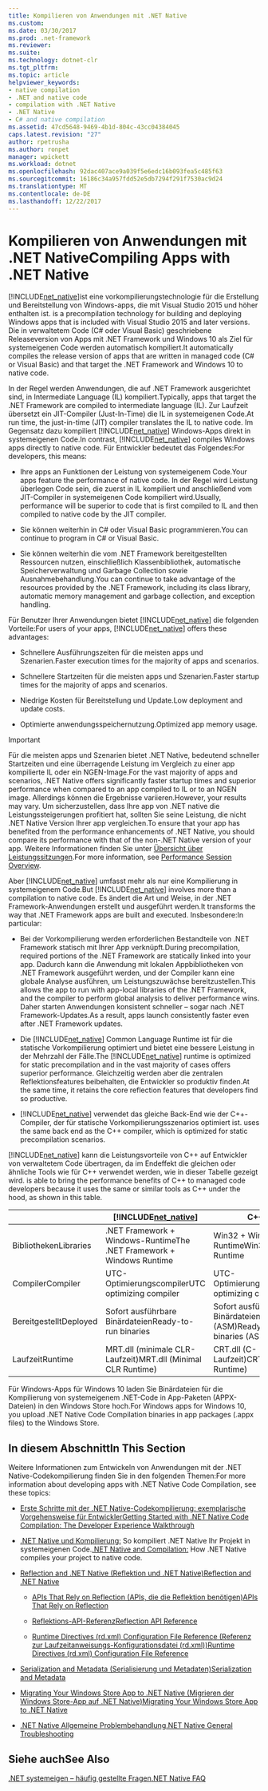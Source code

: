 ```yaml
---
title: Kompilieren von Anwendungen mit .NET Native
ms.custom: 
ms.date: 03/30/2017
ms.prod: .net-framework
ms.reviewer: 
ms.suite: 
ms.technology: dotnet-clr
ms.tgt_pltfrm: 
ms.topic: article
helpviewer_keywords:
- native compilation
- .NET and native code
- compilation with .NET Native
- .NET Native
- C# and native compilation
ms.assetid: 47cd5648-9469-4b1d-804c-43cc04384045
caps.latest.revision: "27"
author: rpetrusha
ms.author: ronpet
manager: wpickett
ms.workload: dotnet
ms.openlocfilehash: 92dac407ace9a039f5e6edc16b093fea5c485f63
ms.sourcegitcommit: 16186c34a957fdd52e5db7294f291f7530ac9d24
ms.translationtype: MT
ms.contentlocale: de-DE
ms.lasthandoff: 12/22/2017
---
```

# <a name="compiling-apps-with-net-native"></a><span data-ttu-id="d7435-102">Kompilieren von Anwendungen mit .NET Native</span><span class="sxs-lookup"><span data-stu-id="d7435-102">Compiling Apps with .NET Native</span></span>
[!INCLUDE[net_native](../../../includes/net-native-md.md)]<span data-ttu-id="d7435-103">ist eine vorkompilierungstechnologie für die Erstellung und Bereitstellung von Windows-apps, die mit Visual Studio 2015 und höher enthalten ist.</span><span class="sxs-lookup"><span data-stu-id="d7435-103"> is a precompilation technology for building and deploying Windows apps that is included with Visual Studio 2015 and later versions.</span></span> <span data-ttu-id="d7435-104">Die in verwaltetem Code (C# oder Visual Basic) geschriebene Releaseversion von Apps mit .NET Framework und Windows 10 als Ziel für systemeigenen Code werden automatisch kompiliert.</span><span class="sxs-lookup"><span data-stu-id="d7435-104">It automatically compiles the release version of apps that are written in managed code (C# or Visual Basic) and that target the .NET Framework and Windows 10 to native code.</span></span>  
  
 <span data-ttu-id="d7435-105">In der Regel werden Anwendungen, die auf .NET Framework ausgerichtet sind, in Intermediate Language (IL) kompiliert.</span><span class="sxs-lookup"><span data-stu-id="d7435-105">Typically, apps that target the .NET Framework are compiled to intermediate language (IL).</span></span> <span data-ttu-id="d7435-106">Zur Laufzeit übersetzt ein JIT-Compiler (Just-In-Time) die IL in systemeigenen Code.</span><span class="sxs-lookup"><span data-stu-id="d7435-106">At run time, the just-in-time (JIT) compiler translates the IL to native code.</span></span> <span data-ttu-id="d7435-107">Im Gegensatz dazu kompiliert [!INCLUDE[net_native](../../../includes/net-native-md.md)] Windows-Apps direkt in systemeigenen Code.</span><span class="sxs-lookup"><span data-stu-id="d7435-107">In contrast, [!INCLUDE[net_native](../../../includes/net-native-md.md)] compiles Windows apps directly to native code.</span></span> <span data-ttu-id="d7435-108">Für Entwickler bedeutet das Folgendes:</span><span class="sxs-lookup"><span data-stu-id="d7435-108">For developers, this means:</span></span>  
  
-   <span data-ttu-id="d7435-109">Ihre apps an Funktionen der Leistung von systemeigenem Code.</span><span class="sxs-lookup"><span data-stu-id="d7435-109">Your apps feature the performance of native code.</span></span> <span data-ttu-id="d7435-110">In der Regel wird Leistung überlegen Code sein, die zuerst in IL kompiliert und anschließend vom JIT-Compiler in systemeigenen Code kompiliert wird.</span><span class="sxs-lookup"><span data-stu-id="d7435-110">Usually, performance will be superior to code that is first compiled to IL and then compiled to native code by the JIT compiler.</span></span> 
  
-   <span data-ttu-id="d7435-111">Sie können weiterhin in C# oder Visual Basic programmieren.</span><span class="sxs-lookup"><span data-stu-id="d7435-111">You can continue to program in C# or Visual Basic.</span></span>  
  
-   <span data-ttu-id="d7435-112">Sie können weiterhin die vom .NET Framework bereitgestellten Ressourcen nutzen, einschließlich Klassenbibliothek, automatische Speicherverwaltung und Garbage Collection sowie Ausnahmebehandlung.</span><span class="sxs-lookup"><span data-stu-id="d7435-112">You can continue to take advantage of the resources provided by the .NET Framework, including its class library, automatic memory management and garbage collection, and exception handling.</span></span>  
  
 <span data-ttu-id="d7435-113">Für Benutzer Ihrer Anwendungen bietet [!INCLUDE[net_native](../../../includes/net-native-md.md)] die folgenden Vorteile:</span><span class="sxs-lookup"><span data-stu-id="d7435-113">For users of your apps, [!INCLUDE[net_native](../../../includes/net-native-md.md)] offers these advantages:</span></span>  
  
-   <span data-ttu-id="d7435-114">Schnellere Ausführungszeiten für die meisten apps und Szenarien.</span><span class="sxs-lookup"><span data-stu-id="d7435-114">Faster execution times for the majority of apps and scenarios.</span></span>
  
-   <span data-ttu-id="d7435-115">Schnellere Startzeiten für die meisten apps und Szenarien.</span><span class="sxs-lookup"><span data-stu-id="d7435-115">Faster startup times for the majority of apps and scenarios.</span></span> 
  
-   <span data-ttu-id="d7435-116">Niedrige Kosten für Bereitstellung und Update.</span><span class="sxs-lookup"><span data-stu-id="d7435-116">Low deployment and update costs.</span></span>  
  
-   <span data-ttu-id="d7435-117">Optimierte anwendungsspeichernutzung.</span><span class="sxs-lookup"><span data-stu-id="d7435-117">Optimized app memory usage.</span></span>  

> [!IMPORTANT]
> <span data-ttu-id="d7435-118">Für die meisten apps und Szenarien bietet .NET Native, bedeutend schneller Startzeiten und eine überragende Leistung im Vergleich zu einer app kompilierte IL oder ein NGEN-Image.</span><span class="sxs-lookup"><span data-stu-id="d7435-118">For the vast majority of apps and scenarios, .NET Native offers significantly faster startup times and superior performance when compared to an app compiled to IL or to an NGEN image.</span></span> <span data-ttu-id="d7435-119">Allerdings können die Ergebnisse variieren.</span><span class="sxs-lookup"><span data-stu-id="d7435-119">However, your results may vary.</span></span> <span data-ttu-id="d7435-120">Um sicherzustellen, dass Ihre app von .NET native die Leistungssteigerungen profitiert hat, sollten Sie seine Leistung, die nicht .NET Native Version Ihrer app vergleichen.</span><span class="sxs-lookup"><span data-stu-id="d7435-120">To ensure that your app has benefited from the performance enhancements of .NET Native, you should compare its performance with that of the non-.NET Native version of your app.</span></span> <span data-ttu-id="d7435-121">Weitere Informationen finden Sie unter [Übersicht über Leistungssitzungen](https:/docs.microsoft.com/visualstudio/profiling/performance-session-overview).</span><span class="sxs-lookup"><span data-stu-id="d7435-121">For more information, see [Performance Session Overview](https:/docs.microsoft.com/visualstudio/profiling/performance-session-overview).</span></span>
 
<span data-ttu-id="d7435-122">Aber [!INCLUDE[net_native](../../../includes/net-native-md.md)] umfasst mehr als nur eine Kompilierung in systemeigenem Code.</span><span class="sxs-lookup"><span data-stu-id="d7435-122">But [!INCLUDE[net_native](../../../includes/net-native-md.md)] involves more than a compilation to native code.</span></span> <span data-ttu-id="d7435-123">Es ändert die Art und Weise, in der .NET Framework-Anwendungen erstellt und ausgeführt werden.</span><span class="sxs-lookup"><span data-stu-id="d7435-123">It transforms the way that .NET Framework apps are built and executed.</span></span> <span data-ttu-id="d7435-124">Insbesondere:</span><span class="sxs-lookup"><span data-stu-id="d7435-124">In particular:</span></span>  
  
-   <span data-ttu-id="d7435-125">Bei der Vorkompilierung werden erforderlichen Bestandteile von .NET Framework statisch mit Ihrer App verknüpft.</span><span class="sxs-lookup"><span data-stu-id="d7435-125">During precompilation, required portions of the .NET Framework are statically linked into your app.</span></span> <span data-ttu-id="d7435-126">Dadurch kann die Anwendung mit lokalen Appbibliotheken von .NET Framework ausgeführt werden, und der Compiler kann eine globale Analyse ausführen, um Leistungszuwächse bereitzustellen.</span><span class="sxs-lookup"><span data-stu-id="d7435-126">This allows the app to run with app-local libraries of the .NET Framework, and the compiler to perform global analysis to deliver performance wins.</span></span> <span data-ttu-id="d7435-127">Daher starten Anwendungen konsistent schneller – sogar nach .NET Framework-Updates.</span><span class="sxs-lookup"><span data-stu-id="d7435-127">As a result, apps launch consistently faster even after .NET Framework updates.</span></span>  
  
-   <span data-ttu-id="d7435-128">Die [!INCLUDE[net_native](../../../includes/net-native-md.md)] Common Language Runtime ist für die statische Vorkompilierung optimiert und bietet eine bessere Leistung in der Mehrzahl der Fälle.</span><span class="sxs-lookup"><span data-stu-id="d7435-128">The [!INCLUDE[net_native](../../../includes/net-native-md.md)] runtime is optimized for static precompilation and in the vast majority of cases offers superior performance.</span></span> <span data-ttu-id="d7435-129">Gleichzeitig werden aber die zentralen Reflektionsfeatures beibehalten, die Entwickler so produktiv finden.</span><span class="sxs-lookup"><span data-stu-id="d7435-129">At the same time, it retains the core reflection features that developers find so productive.</span></span>  
  
-   [!INCLUDE[net_native](../../../includes/net-native-md.md)]<span data-ttu-id="d7435-130"> verwendet das gleiche Back-End wie der C++-Compiler, der für statische Vorkompilierungsszenarios optimiert ist.</span><span class="sxs-lookup"><span data-stu-id="d7435-130"> uses the same back end as the C++ compiler, which is optimized for static precompilation scenarios.</span></span>  
  
 [!INCLUDE[net_native](../../../includes/net-native-md.md)]<span data-ttu-id="d7435-131"> kann die Leistungsvorteile von C++ auf Entwickler von verwaltetem Code übertragen, da im Endeffekt die gleichen oder ähnliche Tools wie für C++ verwendet werden, wie in dieser Tabelle gezeigt wird.</span><span class="sxs-lookup"><span data-stu-id="d7435-131"> is able to bring the performance benefits of C++ to managed code developers because it uses the same or similar tools as C++ under the hood, as shown in this table.</span></span>  
  
||[!INCLUDE[net_native](../../../includes/net-native-md.md)]|<span data-ttu-id="d7435-132">C++</span><span class="sxs-lookup"><span data-stu-id="d7435-132">C++</span></span>|  
|-|----------------------------------------------------------------|-----------|  
|<span data-ttu-id="d7435-133">Bibliotheken</span><span class="sxs-lookup"><span data-stu-id="d7435-133">Libraries</span></span>|<span data-ttu-id="d7435-134">.NET Framework + Windows-Runtime</span><span class="sxs-lookup"><span data-stu-id="d7435-134">The .NET Framework + Windows Runtime</span></span>|<span data-ttu-id="d7435-135">Win32 + Windows-Runtime</span><span class="sxs-lookup"><span data-stu-id="d7435-135">Win32 + Windows Runtime</span></span>|  
|<span data-ttu-id="d7435-136">Compiler</span><span class="sxs-lookup"><span data-stu-id="d7435-136">Compiler</span></span>|<span data-ttu-id="d7435-137">UTC-Optimierungscompiler</span><span class="sxs-lookup"><span data-stu-id="d7435-137">UTC optimizing compiler</span></span>|<span data-ttu-id="d7435-138">UTC-Optimierungscompiler</span><span class="sxs-lookup"><span data-stu-id="d7435-138">UTC optimizing compiler</span></span>|  
|<span data-ttu-id="d7435-139">Bereitgestellt</span><span class="sxs-lookup"><span data-stu-id="d7435-139">Deployed</span></span>|<span data-ttu-id="d7435-140">Sofort ausführbare Binärdateien</span><span class="sxs-lookup"><span data-stu-id="d7435-140">Ready-to-run binaries</span></span>|<span data-ttu-id="d7435-141">Sofort ausführbare Binärdateien (ASM)</span><span class="sxs-lookup"><span data-stu-id="d7435-141">Ready-to-run binaries (ASM)</span></span>|  
|<span data-ttu-id="d7435-142">Laufzeit</span><span class="sxs-lookup"><span data-stu-id="d7435-142">Runtime</span></span>|<span data-ttu-id="d7435-143">MRT.dll (minimale CLR-Laufzeit)</span><span class="sxs-lookup"><span data-stu-id="d7435-143">MRT.dll (Minimal CLR Runtime)</span></span>|<span data-ttu-id="d7435-144">CRT.dll (C-Laufzeit)</span><span class="sxs-lookup"><span data-stu-id="d7435-144">CRT.dll (C Runtime)</span></span>|  
  
 <span data-ttu-id="d7435-145">Für Windows-Apps für Windows 10 laden Sie Binärdateien für die Kompilierung von systemeigenem .NET-Code in App-Paketen (APPX-Dateien) in den Windows Store hoch.</span><span class="sxs-lookup"><span data-stu-id="d7435-145">For Windows apps for Windows 10, you upload .NET Native Code Compilation binaries in app packages (.appx files) to the Windows Store.</span></span>  
  
## <a name="in-this-section"></a><span data-ttu-id="d7435-146">In diesem Abschnitt</span><span class="sxs-lookup"><span data-stu-id="d7435-146">In This Section</span></span>  
 <span data-ttu-id="d7435-147">Weitere Informationen zum Entwickeln von Anwendungen mit der .NET Native-Codekompilierung finden Sie in den folgenden Themen:</span><span class="sxs-lookup"><span data-stu-id="d7435-147">For more information about developing apps with .NET Native Code Compilation, see these topics:</span></span>  
  
-   [<span data-ttu-id="d7435-148">Erste Schritte mit der .NET Native-Codekompilierung: exemplarische Vorgehensweise für Entwickler</span><span class="sxs-lookup"><span data-stu-id="d7435-148">Getting Started with .NET Native Code Compilation: The Developer Experience Walkthrough</span></span>](../../../docs/framework/net-native/getting-started-with-net-native.md)  
  
-   <span data-ttu-id="d7435-149">[.NET Native und Kompilierung:](../../../docs/framework/net-native/net-native-and-compilation.md) So kompiliert .NET Native Ihr Projekt in systemeigenen Code.</span><span class="sxs-lookup"><span data-stu-id="d7435-149">[.NET Native and Compilation:](../../../docs/framework/net-native/net-native-and-compilation.md) How .NET Native compiles your project to native code.</span></span>  
  
-   [<span data-ttu-id="d7435-150">Reflection and .NET Native (Reflektion und .NET Native)</span><span class="sxs-lookup"><span data-stu-id="d7435-150">Reflection and .NET Native</span></span>](../../../docs/framework/net-native/reflection-and-net-native.md)  
  
    -   [<span data-ttu-id="d7435-151">APIs That Rely on Reflection (APIs, die die Reflektion benötigen)</span><span class="sxs-lookup"><span data-stu-id="d7435-151">APIs That Rely on Reflection</span></span>](../../../docs/framework/net-native/apis-that-rely-on-reflection.md)  
  
    -   [<span data-ttu-id="d7435-152">Reflektions-API-Referenz</span><span class="sxs-lookup"><span data-stu-id="d7435-152">Reflection API Reference</span></span>](../../../docs/framework/net-native/net-native-reflection-api-reference.md)  
  
    -   [<span data-ttu-id="d7435-153">Runtime Directives (rd.xml) Configuration File Reference (Referenz zur Laufzeitanweisungs-Konfigurationsdatei (rd.xml))</span><span class="sxs-lookup"><span data-stu-id="d7435-153">Runtime Directives (rd.xml) Configuration File Reference</span></span>](../../../docs/framework/net-native/runtime-directives-rd-xml-configuration-file-reference.md)  
  
-   [<span data-ttu-id="d7435-154">Serialization and Metadata (Serialisierung und Metadaten)</span><span class="sxs-lookup"><span data-stu-id="d7435-154">Serialization and Metadata</span></span>](../../../docs/framework/net-native/serialization-and-metadata.md)  
  
-   [<span data-ttu-id="d7435-155">Migrating Your Windows Store App to .NET Native (Migrieren der Windows Store-App auf .NET Native)</span><span class="sxs-lookup"><span data-stu-id="d7435-155">Migrating Your Windows Store App to .NET Native</span></span>](../../../docs/framework/net-native/migrating-your-windows-store-app-to-net-native.md)  
  
-   [<span data-ttu-id="d7435-156">.NET Native Allgemeine Problembehandlung</span><span class="sxs-lookup"><span data-stu-id="d7435-156">.NET Native General Troubleshooting</span></span>](../../../docs/framework/net-native/net-native-general-troubleshooting.md)  
  
## <a name="see-also"></a><span data-ttu-id="d7435-157">Siehe auch</span><span class="sxs-lookup"><span data-stu-id="d7435-157">See Also</span></span>  
 [<span data-ttu-id="d7435-158">.NET systemeigen – häufig gestellte Fragen</span><span class="sxs-lookup"><span data-stu-id="d7435-158">.NET Native FAQ</span></span>](http://msdn.microsoft.com/vstudio/dn642499.aspx)

